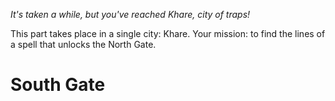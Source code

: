 *It's taken a while, but you've reached Khare, city of traps!*

This part takes place in a single city: Khare. Your mission: to find the lines of a spell that unlocks the North Gate.

# South Gate